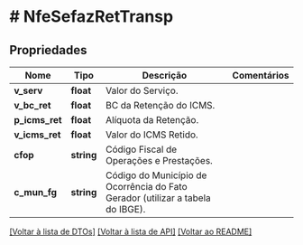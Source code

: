 # # NfeSefazRetTransp

## Propriedades

Nome | Tipo | Descrição | Comentários
------------ | ------------- | ------------- | -------------
**v_serv** | **float** | Valor do Serviço. |
**v_bc_ret** | **float** | BC da Retenção do ICMS. |
**p_icms_ret** | **float** | Alíquota da Retenção. |
**v_icms_ret** | **float** | Valor do ICMS Retido. |
**cfop** | **string** | Código Fiscal de Operações e Prestações. |
**c_mun_fg** | **string** | Código do Município de Ocorrência do Fato Gerador (utilizar a tabela do IBGE). |

[[Voltar à lista de DTOs]](../../README.md#models) [[Voltar à lista de API]](../../README.md#endpoints) [[Voltar ao README]](../../README.md)
